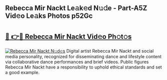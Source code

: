 ## Rebecca Mir Nackt Le𝚊k𝚎d N𝚞𝚍e - Part-A5Z Vid𝚎o Le𝚊ks Photos p52Gc

# <h2><a href="http://fba09u.evod.top/?m=Rebecca+Mir+Nackt">🔗 👉🔴 Rebecca Mir Nackt Vid𝚎o Ph𝚘t𝚘s</a></h2>

[![Rebecca Mir Nackt N𝚞d𝚎s](https://i.imgur.com/8V9OHl7.gif)](http://fba09u.evod.top/?m=Rebecca+Mir+Nackt)
Digital artist Rebecca Mir Nackt and social media personality, recognized for disseminating dance and lifestyle content via collaborative dance performances and brief videos. Public figures Rebecca Mir Nackt have a responsibility to uphold ethical standards and set a good example. 

